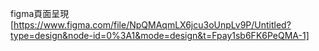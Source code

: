 figma頁面呈現[https://www.figma.com/file/NpQMAqmLX6jcu3oUnpLv9P/Untitled?type=design&node-id=0%3A1&mode=design&t=Fpay1sb6FK6PeQMA-1]
